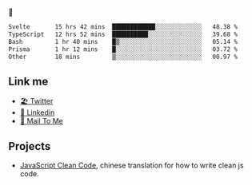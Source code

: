 🤔


<!--START_SECTION:waka-->

```txt
Svelte       15 hrs 42 mins  ████████████░░░░░░░░░░░░░   48.38 %
TypeScript   12 hrs 52 mins  ██████████░░░░░░░░░░░░░░░   39.68 %
Bash         1 hr 40 mins    █▒░░░░░░░░░░░░░░░░░░░░░░░   05.14 %
Prisma       1 hr 12 mins    █░░░░░░░░░░░░░░░░░░░░░░░░   03.72 %
Other        18 mins         ▒░░░░░░░░░░░░░░░░░░░░░░░░   00.97 %
```

<!--END_SECTION:waka-->

## Link me

- [🏖️ Twitter](https://twitter.com/yuetong3yu)
- [🧳 Linkedin](https://www.linkedin.com/in/yuetong3yu)
- [📧 Mail To Me](mailto:yuetong3yu@gmail.com)


## Projects 

- [JavaScript Clean Code](https://js-clean-code-cn.vercel.app/), chinese translation for how to write clean js code.

